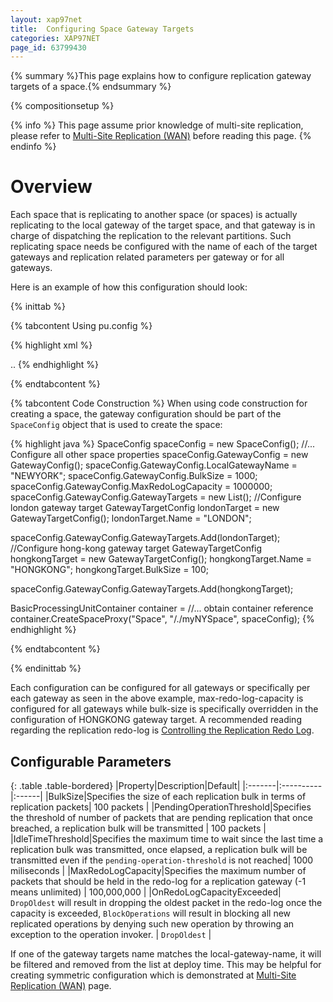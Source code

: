 ```yaml
---
layout: xap97net
title:  Configuring Space Gateway Targets
categories: XAP97NET
page_id: 63799430
---
```


{% summary %}This page explains how to configure replication gateway targets of a space.{% endsummary %}

{% compositionsetup %}

{% info %}
This page assume prior knowledge of multi-site replication, please refer to [Multi-Site Replication (WAN)](./multi-site-replication-over-the-wan.html) before reading this page.
{% endinfo %}

# Overview

Each space that is replicating to another space (or spaces) is actually replicating to the local gateway of the target space,
and that gateway is in charge of dispatching the replication to the relevant partitions. Such replicating space needs be configured with the name of each of the target gateways and
replication related parameters per gateway or for all gateways.

Here is an example of how this configuration should look:

{% inittab %}

{% tabcontent Using pu.config %}

{% highlight xml %}
<?xml version="1.0" encoding="utf-8" ?>
<configuration>
  <configSections>
    <section name="GigaSpaces.XAP" type="GigaSpaces.XAP.Configuration.GigaSpacesXAPConfiguration, GigaSpaces.Core"/>
  </configSections>
  <GigaSpaces.XAP>
    <ProcessingUnitContainer Type="GigaSpaces.XAP.ProcessingUnit.Containers.BasicContainer.BasicProcessingUnitContainer, GigaSpaces.Core">
      <BasicContainer>
        <ScanAssemblies>
          ..
        </ScanAssemblies>
        <SpaceProxies>
          <add Name="Space" Url="/./myNYSpace">
            <Gateway LocalGatewayName="NEWYORK" BulkSize="1000" MaxRedoLogCapacity="1000000">
              <Targets>
                <add Name="LONDON"/>
                <add Name="HONGKONG" BulkSize="100"/>
              </Targets>
            </Gateway>
          </add>
        </SpaceProxies>
      </BasicContainer>
    </ProcessingUnitContainer>
  </GigaSpaces.XAP>
</configuration>
{% endhighlight %}

{% endtabcontent %}

{% tabcontent Code Construction %}
When using code construction for creating a space, the gateway configuration should be part of the `SpaceConfig` object that is used to create the space:

{% highlight java %}
SpaceConfig spaceConfig = new SpaceConfig();
//... Configure all other space properties
spaceConfig.GatewayConfig = new GatewayConfig();
spaceConfig.GatewayConfig.LocalGatewayName = "NEWYORK";
spaceConfig.GatewayConfig.BulkSize = 1000;
spaceConfig.GatewayConfig.MaxRedoLogCapacity = 1000000;
spaceConfig.GatewayConfig.GatewayTargets = new List<GatewayTargetConfig>();
//Configure london gateway target
GatewayTargetConfig londonTarget = new GatewayTargetConfig();
londonTarget.Name = "LONDON";

spaceConfig.GatewayConfig.GatewayTargets.Add(londonTarget);
//Configure hong-kong gateway target
GatewayTargetConfig hongkongTarget = new GatewayTargetConfig();
hongkongTarget.Name = "HONGKONG";
hongkongTarget.BulkSize = 100;

spaceConfig.GatewayConfig.GatewayTargets.Add(hongkongTarget);

BasicProcessingUnitContainer container = //... obtain container reference
container.CreateSpaceProxy("Space", "/./myNYSpace", spaceConfig);
{% endhighlight %}

{% endtabcontent %}

{% endinittab %}

Each configuration can be configured for all gateways or specifically per each gateway as seen in the above example, max-redo-log-capacity is configured for all gateways while bulk-size is specifically overridden in the configuration of HONGKONG gateway target. A recommended reading regarding the replication redo-log is [Controlling the Replication Redo Log]({%currentjavaurl%}/controlling-the-replication-redo-log.html).

# Configurable Parameters

{: .table .table-bordered}
|Property|Description|Default|
|:-------|:----------|:------|
|BulkSize|Specifies the size of each replication bulk in terms of replication packets| 100 packets |
|PendingOperationThreshold|Specifies the threshold of number of packets that are pending replication that once breached, a replication bulk will be transmitted | 100 packets |
|IdleTimeThreshold|Specifies the maximum time to wait since the last time a replication bulk was transmitted, once elapsed, a replication bulk will be transmitted even if the `pending-operation-threshold` is not reached| 1000 miliseconds |
|MaxRedoLogCapacity|Specifies the maximum number of packets that should be held in the redo-log for a replication gateway (-1 means unlimited) | 100,000,000 |
|OnRedoLogCapacityExceeded| `DropOldest` will result in dropping the oldest packet in the redo-log once the capacity is exceeded, `BlockOperations` will result in blocking all new replicated operations by denying such new operation by throwing an exception to the operation invoker. | `DropOldest` |

If one of the gateway targets name matches the local-gateway-name, it will be filtered and removed from the list at deploy time. This may be helpful for creating symmetric configuration which is demonstrated at [Multi-Site Replication (WAN)](./multi-site-replication-over-the-wan.html) page.
